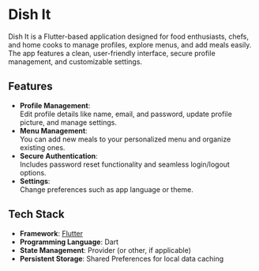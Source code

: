 # Dish It

Dish It is a Flutter-based application designed for food enthusiasts, chefs, and home cooks to manage profiles, explore menus, and add meals easily. The app features a clean, user-friendly interface, secure profile management, and customizable settings.

## Features

- **Profile Management**:  
  Edit profile details like name, email, and password, update profile picture, and manage settings.
- **Menu Management**:  
  You can add new meals to your personalized menu and organize existing ones.
- **Secure Authentication**:  
  Includes password reset functionality and seamless login/logout options.
- **Settings**:  
  Change preferences such as app language or theme.

## Tech Stack

- **Framework**: [Flutter](https://flutter.dev/)  
- **Programming Language**: Dart  
- **State Management**: Provider (or other, if applicable)  
- **Persistent Storage**: Shared Preferences for local data caching  
